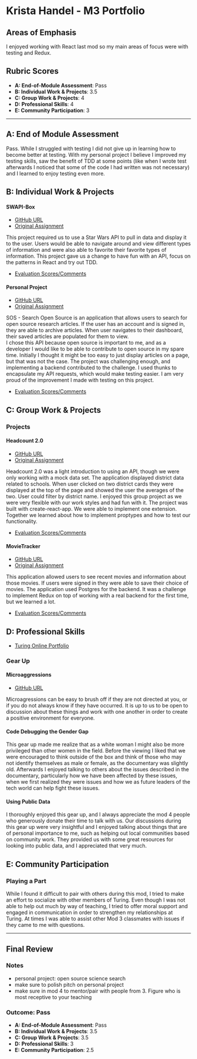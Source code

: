 # Krista Handel - M3 Portfolio

## Areas of Emphasis

I enjoyed working with React last mod so my main areas of focus were with testing and Redux.

## Rubric Scores

* **A: End-of-Module Assessment**: Pass
* **B: Individual Work & Projects**: 3.5
* **C: Group Work & Projects**: 4
* **D: Professional Skills**: 4
* **E: Community Participation**: 3

-----------------------

## A: End of Module Assessment

Pass. While I struggled with testing I did not give up in learning how to become better at testing. With my personal project
I believe I improved my testing skills, saw the benefit of TDD at some points (like when I wrote test afterwards I noticed
that some of the code I had written was not necessary) and I learned to enjoy testing even more.


## B: Individual Work & Projects

#### SWAPI-Box

* [GitHub URL](https://github.com/meloncatty/swapi-box)
* [Original Assignment](http://frontend.turing.io/projects/swapi-box.html)

This project required us to use a Star Wars API to pull in data and display it to the user. Users would be able to navigate around and view different types of information and were also able to favorite their favorite types of information. This project gave us a change to have fun with an API, focus on the patterns in React and try out TDD.

* [Evaluation Scores/Comments](https://github.com/turingschool/front-end-submissions-public/blob/master/1801/mod-3/swapi/krista/scores.md)


#### Personal Project

* [GitHub URL](https://github.com/meloncatty/personal-project)
* [Original Assignment](http://frontend.turing.io/projects/self-directed-project.html)

SOS - Search Open Source is an application that allows users to search for open source research articles. If the user has an account and is signed in, they are able to archive articles. When user navigates to their dashboard, their saved articles are populated for them to view.  
I chose this API because open source is important to me, and as a developer I would like to be able to contribute to open source in my spare time. Initially I thought it might be too easy to just display articles on a page, but that was not the case. The project was challenging enough, and implementing a backend contributed to the challenge. I used thunks to encapsulate my API requests, which would make testing easier. I am very proud of the improvement I made with testing on this project.

* [Evaluation Scores/Comments](https://github.com/turingschool/front-end-submissions-public/blob/master/1801/mod-3/personal-projects/krista-handel/scores.md)

## C: Group Work & Projects

### Projects

#### Headcount 2.0

* [GitHub URL](https://github.com/meloncatty/headcount2.0)
* [Original Assignment](https://github.com/turingschool-examples/headcount2.0)

Headcount 2.0 was a light introduction to using an API, though we were only working with a mock data set. The application displayed district data related to schools. When user clicked on two district cards they were displayed at the top of the page and showed the user the averages of the two. User could filter by district name. I enjoyed this group project as we were very flexible with our work styles and had fun with it. The project was built with create-react-app. We were able to implement one extension. Together we learned about how to implement proptypes and how to test our functionality.

* [Evaluation Scores/Comments](https://github.com/turingschool/front-end-submissions-public/blob/master/1801/mod-3/headcount/jim-krista-tony/scores.md)

#### MovieTracker

* [GitHub URL](https://github.com/meloncatty/movie-tracker)
* [Original Assignment](https://github.com/turingschool-examples/movie-tracker)

This application allowed users to see recent movies and information about those movies. If users were signed in they were able to save their choice of movies. The application used Postgres for the backend. It was a challenge to implement Redux on top of working with a real backend for the first time, but we learned a lot.

* [Evaluation Scores/Comments](https://github.com/turingschool/front-end-submissions-public/tree/master/1801/mod-3/movie-tracker/krista-camilo-ryan)


## D: Professional Skills

* [Turing Online Portfolio](https://www.turing.io/alumni/krista-handel)

### Gear Up

#### Microaggressions

* [GitHub URL](https://github.com/turingschool/gear-up/blob/master/Mod3_Week1_Microaggressions_update.md)

Microagressions can be easy to brush off if they are not directed at you, or if you do not always know if they have occurred. It is up to us to be open to discussion about these things and work with one another in order to create a positive environment for everyone.

#### Code Debugging the Gender Gap

This gear up made me realize that as a white woman I might also be more privileged than other women in the field. Before the viewing I liked that we were encouraged to think outside of the box and think of those who may not identify themselves as male or female, as the documentary was slightly old. Afterwards I enjoyed talking to others about the issues described in the documentary, particularly how we have been affected by these issues, when we first realized they were issues and how we as future leaders of the tech world can help fight these issues.

#### Using Public Data

I thoroughly enjoyed this gear up, and I always appreciate the mod 4 people who generously donate their time to talk with us. Our discussions during this gear up were very insightful and I enjoyed talking about things that are of personal importance to me, such as helping out local communities based on community work. They provided us with some great resources for looking into public data, and I appreciated that very much.

## E: Community Participation

### Playing a Part

While I found it difficult to pair with others during this mod, I tried to make an effort to socialize with other members of Turing. Even though I was not able to help out much by way of teaching, I tried to offer moral support and engaged in communication in order to strengthen my relationships at Turing. At times I was able to assist other Mod 3 classmates with issues if they came to me with questions.

------------------

## Final Review

### Notes

- personal project: open source science search
- make sure to polish pitch on personal project
- make sure in mod 4 to mentor/pair with people from 3. Figure who is most receptive to your teaching

### Outcome: Pass

* **A: End-of-Module Assessment**: Pass
* **B: Individual Work & Projects**: 3.5
* **C: Group Work & Projects**: 3.5
* **D: Professional Skills**: 3
* **E: Community Participation**: 2.5


